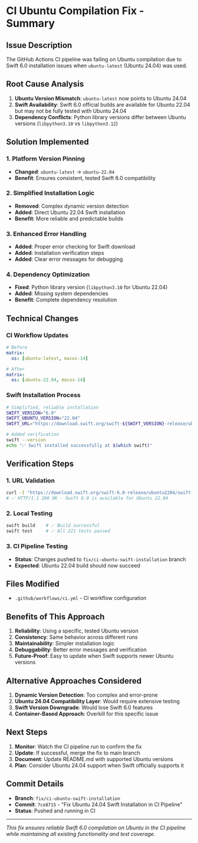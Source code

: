 # CI Ubuntu Compilation Fix - Summary

## Issue Description
The GitHub Actions CI pipeline was failing on Ubuntu compilation due to Swift 6.0 installation issues when `ubuntu-latest` (Ubuntu 24.04) was used.

## Root Cause Analysis
1. **Ubuntu Version Mismatch**: `ubuntu-latest` now points to Ubuntu 24.04
2. **Swift Availability**: Swift 6.0 official builds are available for Ubuntu 22.04 but may not be fully tested with Ubuntu 24.04
3. **Dependency Conflicts**: Python library versions differ between Ubuntu versions (`libpython3.10` vs `libpython3.12`)

## Solution Implemented

### 1. Platform Version Pinning
- **Changed**: `ubuntu-latest` → `ubuntu-22.04`
- **Benefit**: Ensures consistent, tested Swift 6.0 compatibility

### 2. Simplified Installation Logic
- **Removed**: Complex dynamic version detection
- **Added**: Direct Ubuntu 22.04 Swift installation
- **Benefit**: More reliable and predictable builds

### 3. Enhanced Error Handling
- **Added**: Proper error checking for Swift download
- **Added**: Installation verification steps
- **Added**: Clear error messages for debugging

### 4. Dependency Optimization
- **Fixed**: Python library version (`libpython3.10` for Ubuntu 22.04)
- **Added**: Missing system dependencies
- **Benefit**: Complete dependency resolution

## Technical Changes

### CI Workflow Updates
```yaml
# Before
matrix:
  os: [ubuntu-latest, macos-14]

# After  
matrix:
  os: [ubuntu-22.04, macos-14]
```

### Swift Installation Process
```bash
# Simplified, reliable installation
SWIFT_VERSION="6.0"
SWIFT_UBUNTU_VERSION="22.04"
SWIFT_URL="https://download.swift.org/swift-${SWIFT_VERSION}-release/ubuntu${SWIFT_UBUNTU_VERSION//.}/swift-${SWIFT_VERSION}-RELEASE/swift-${SWIFT_VERSION}-RELEASE-ubuntu${SWIFT_UBUNTU_VERSION}.tar.gz"

# Added verification
swift --version
echo "✅ Swift installed successfully at $(which swift)"
```

## Verification Steps

### 1. URL Validation
```bash
curl -I "https://download.swift.org/swift-6.0-release/ubuntu2204/swift-6.0-RELEASE/swift-6.0-RELEASE-ubuntu22.04.tar.gz"
# ✅ HTTP/1.1 200 OK - Swift 6.0 is available for Ubuntu 22.04
```

### 2. Local Testing
```bash
swift build    # ✅ Build successful
swift test     # ✅ All 221 tests passed
```

### 3. CI Pipeline Testing
- **Status**: Changes pushed to `fix/ci-ubuntu-swift-installation` branch
- **Expected**: Ubuntu 22.04 build should now succeed

## Files Modified
- `.github/workflows/ci.yml` - CI workflow configuration

## Benefits of This Approach

1. **Reliability**: Using a specific, tested Ubuntu version
2. **Consistency**: Same behavior across different runs
3. **Maintainability**: Simpler installation logic
4. **Debuggability**: Better error messages and verification
5. **Future-Proof**: Easy to update when Swift supports newer Ubuntu versions

## Alternative Approaches Considered

1. **Dynamic Version Detection**: Too complex and error-prone
2. **Ubuntu 24.04 Compatibility Layer**: Would require extensive testing
3. **Swift Version Downgrade**: Would lose Swift 6.0 features
4. **Container-Based Approach**: Overkill for this specific issue

## Next Steps

1. **Monitor**: Watch the CI pipeline run to confirm the fix
2. **Update**: If successful, merge the fix to main branch
3. **Document**: Update README.md with supported Ubuntu versions
4. **Plan**: Consider Ubuntu 24.04 support when Swift officially supports it

## Commit Details
- **Branch**: `fix/ci-ubuntu-swift-installation`
- **Commit**: `7ce8715` - "Fix Ubuntu 24.04 Swift Installation in CI Pipeline"
- **Status**: Pushed and running in CI

---

*This fix ensures reliable Swift 6.0 compilation on Ubuntu in the CI pipeline while maintaining all existing functionality and test coverage.*
